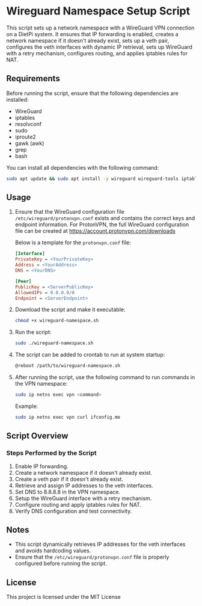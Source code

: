 # Wireguard Namespace Setup Script

This script sets up a network namespace with a WireGuard VPN connection on a DietPi system. It ensures that IP forwarding is enabled, creates a network namespace if it doesn't already exist, sets up a veth pair, configures the veth interfaces with dynamic IP retrieval, sets up WireGuard with a retry mechanism, configures routing, and applies iptables rules for NAT.

## Requirements

Before running the script, ensure that the following dependencies are installed:

- WireGuard
- iptables
- resolvconf
- sudo
- iproute2
- gawk (awk)
- grep
- bash

You can install all dependencies with the following command:

```bash
sudo apt update && sudo apt install -y wireguard wireguard-tools iptables resolvconf sudo iproute2 gawk grep bash
```

## Usage

1. Ensure that the WireGuard configuration file `/etc/wireguard/protonvpn.conf` exists and contains the correct keys and endpoint information. For ProtonVPN, the full WireGuard configuration file can be created at https://account.protonvpn.com/downloads

	Below is a template for the `protonvpn.conf` file:

	```ini
	[Interface]
	PrivateKey = <YourPrivateKey>
	Address = <YourAddress>
	DNS = <YourDNS>

	[Peer]
	PublicKey = <ServerPublicKey>
	AllowedIPs = 0.0.0.0/0
	Endpoint = <ServerEndpoint>
	```

2. Download the script and make it executable:

	```bash
	chmod +x wireguard-namespace.sh
	```

3. Run the script:

	```bash
	sudo ./wireguard-namespace.sh
	```

4. The script can be added to crontab to run at system startup:

	```bash
	@reboot /path/to/wireguard-namespace.sh
	```

5. After running the script, use the following command to run commands in the VPN namespace:

	```bash
	sudo ip netns exec vpn <command>
	```

	Example:

	```bash
	sudo ip netns exec vpn curl ifconfig.me
	```

## Script Overview

### Steps Performed by the Script

1. Enable IP forwarding.
2. Create a network namespace if it doesn't already exist.
3. Create a veth pair if it doesn't already exist.
4. Retrieve and assign IP addresses to the veth interfaces.
5. Set DNS to 8.8.8.8 in the VPN namespace.
6. Setup the WireGuard interface with a retry mechanism.
7. Configure routing and apply iptables rules for NAT.
8. Verify DNS configuration and test connectivity.

## Notes

- This script dynamically retrieves IP addresses for the veth interfaces and avoids hardcoding values.
- Ensure that the `/etc/wireguard/protonvpn.conf` file is properly configured before running the script.

## License

This project is licensed under the MIT License
